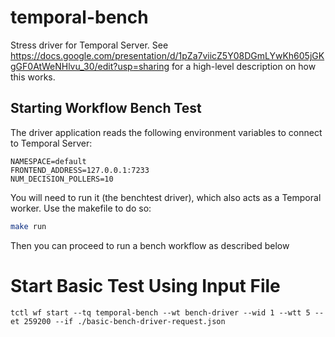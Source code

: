 # temporal-bench
Stress driver for Temporal Server.
See https://docs.google.com/presentation/d/1pZa7viicZ5Y08DGmLYwKh605jGKgGF0AtWeNHlvu_30/edit?usp=sharing for a high-level description on how this works.

## Starting Workflow Bench Test
The driver application reads the following environment variables to connect to Temporal Server:
```
NAMESPACE=default
FRONTEND_ADDRESS=127.0.0.1:7233
NUM_DECISION_POLLERS=10
```

You will need to run it (the benchtest driver), which also acts as a Temporal worker. Use the makefile to do so:
```bash
make run
```
Then you can proceed to run a bench workflow as described below

# Start Basic Test Using Input File
```
tctl wf start --tq temporal-bench --wt bench-driver --wid 1 --wtt 5 --et 259200 --if ./basic-bench-driver-request.json
```

